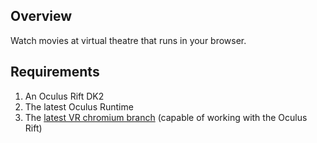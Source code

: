 Overview
----------
Watch movies at virtual theatre that runs in your browser.

Requirements
----------
  1. An Oculus Rift DK2
  2. The latest Oculus Runtime
  3. The [latest VR chromium branch](https://drive.google.com/folderview?id=0BzudLt22BqGRbW9WTHMtOWMzNjQ&usp=sharing#list) (capable of working with the Oculus Rift)  



